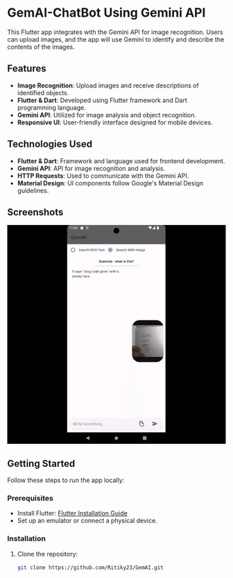 # GemAI-ChatBot Using Gemini API

This Flutter app integrates with the Gemini API for image recognition. Users can upload images, and the app will use Gemini to identify and describe the contents of the images.

## Features

- **Image Recognition**: Upload images and receive descriptions of identified objects.
- **Flutter & Dart**: Developed using Flutter framework and Dart programming language.
- **Gemini API**: Utilized for image analysis and object recognition.
- **Responsive UI**: User-friendly interface designed for mobile devices.

## Technologies Used

- **Flutter & Dart**: Framework and language used for frontend development.
- **Gemini API**: API for image recognition and analysis.
- **HTTP Requests**: Used to communicate with the Gemini API.
- **Material Design**: UI components follow Google's Material Design guidelines.

## Screenshots

<p align="center">
  <img src="screenshot/2.png" alt="Screenshot 3"/>
</p>

## Getting Started

Follow these steps to run the app locally:

### Prerequisites

- Install Flutter: [Flutter Installation Guide](https://flutter.dev/docs/get-started/install)
- Set up an emulator or connect a physical device.

### Installation

1. Clone the repository:

   ```bash
   git clone https://github.com/Ritiky23/GemAI.git
